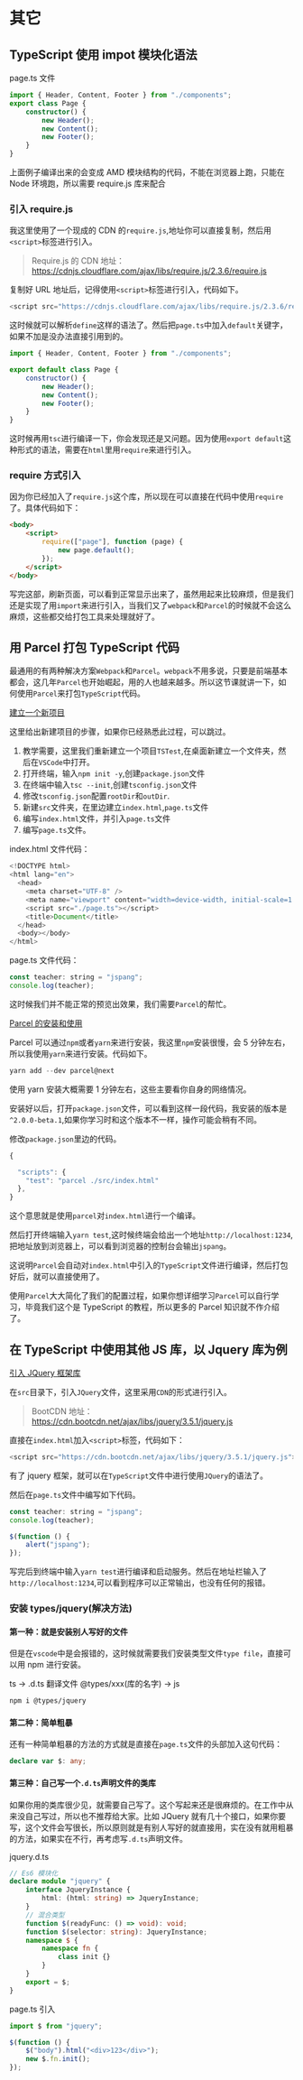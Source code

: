 # 其它

## TypeScript 使用 impot 模块化语法

page.ts 文件

```typescript
import { Header, Content, Footer } from "./components";
export class Page {
	constructor() {
		new Header();
		new Content();
		new Footer();
	}
}
```

上面例子编译出来的会变成 AMD 模块结构的代码，不能在浏览器上跑，只能在 Node 环境跑，所以需要 require.js 库来配合

### 引入 require.js

我这里使用了一个现成的 CDN 的`require.js`,地址你可以直接复制，然后用`<script>`标签进行引入。

> Require.js 的 CDN 地址： https://cdnjs.cloudflare.com/ajax/libs/require.js/2.3.6/require.js

复制好 URL 地址后，记得使用`<script>`标签进行引入，代码如下。

```js
<script src="https://cdnjs.cloudflare.com/ajax/libs/require.js/2.3.6/require.js"></script>
```

这时候就可以解析`define`这样的语法了。然后把`page.ts`中加入`default`关键字，如果不加是没办法直接引用到的。

```js
import { Header, Content, Footer } from "./components";

export default class Page {
	constructor() {
		new Header();
		new Content();
		new Footer();
	}
}
```

这时候再用`tsc`进行编译一下，你会发现还是又问题。因为使用`export default`这种形式的语法，需要在`html`里用`require`来进行引入。

### require 方式引入

因为你已经加入了`require.js`这个库，所以现在可以直接在代码中使用`require`了。具体代码如下：

```html
<body>
	<script>
		require(["page"], function (page) {
			new page.default();
		});
	</script>
</body>
```

写完这部，刷新页面，可以看到正常显示出来了，虽然用起来比较麻烦，但是我们还是实现了用`import`来进行引入，当我们又了`webpack`和`Parcel`的时候就不会这么麻烦，这些都交给打包工具来处理就好了。

## 用 Parcel 打包 TypeScript 代码

最通用的有两种解决方案`Webpack`和`Parcel`。`webpack`不用多说，只要是前端基本都会，这几年`Parcel`也开始崛起，用的人也越来越多。所以这节课就讲一下，如何使用`Parcel`来打包`TypeScript`代码。

[建立一个新项目](https://www.jspang.com/article/63#toc3104)

这里给出新建项目的步骤，如果你已经熟悉此过程，可以跳过。

1. 教学需要，这里我们重新建立一个项目`TSTest`,在桌面新建立一个文件夹，然后在`VSCode`中打开。
2. 打开终端，输入`npm init -y`,创建`package.json`文件
3. 在终端中输入`tsc --init`,创建`tsconfig.json`文件
4. 修改`tsconfig.json`配置`rootDir`和`outDir`.
5. 新建`src`文件夹，在里边建立`index.html`,`page.ts`文件
6. 编写`index.html`文件，并引入`page.ts`文件
7. 编写`page.ts`文件。

index.html 文件代码：

```js
<!DOCTYPE html>
<html lang="en">
  <head>
    <meta charset="UTF-8" />
    <meta name="viewport" content="width=device-width, initial-scale=1.0" />
    <script src="./page.ts"></script>
    <title>Document</title>
  </head>
  <body></body>
</html>
```

page.ts 文件代码：

```js
const teacher: string = "jspang";
console.log(teacher);
```

这时候我们并不能正常的预览出效果，我们需要`Parcel`的帮忙。

[Parcel 的安装和使用](https://www.jspang.com/article/63#toc3105)

Parcel 可以通过`npm`或者`yarn`来进行安装，我这里`npm`安装很慢，会 5 分钟左右，所以我使用`yarn`来进行安装。代码如下。

```js
yarn add --dev parcel@next
```

使用 yarn 安装大概需要 1 分钟左右，这些主要看你自身的网络情况。

安装好以后，打开`package.json`文件，可以看到这样一段代码，我安装的版本是`^2.0.0-beta.1`,如果你学习时和这个版本不一样，操作可能会稍有不同。

修改`package.json`里边的代码。

```js
{

  "scripts": {
    "test": "parcel ./src/index.html"
  },
}
```

这个意思就是使用`parcel`对`index.html`进行一个编译。

然后打开终端输入`yarn test`,这时候终端会给出一个地址`http://localhost:1234`,把地址放到浏览器上，可以看到浏览器的控制台会输出`jspang`。

这说明`Parcel`会自动对`index.html`中引入的`TypeScript`文件进行编译，然后打包好后，就可以直接使用了。

使用`Parcel`大大简化了我们的配置过程，如果你想详细学习`Parcel`可以自行学习，毕竟我们这个是 TypeScript 的教程，所以更多的 Parcel 知识就不作介绍了。

## 在 TypeScript 中使用其他 JS 库，以 Jquery 库为例

[引入 JQuery 框架库](https://www.jspang.com/article/63#toc3107)

在`src`目录下，引入`JQuery`文件，这里采用`CDN`的形式进行引入。

> BootCDN 地址： https://cdn.bootcdn.net/ajax/libs/jquery/3.5.1/jquery.js

直接在`index.html`加入`<script>`标签，代码如下：

```js
<script src="https://cdn.bootcdn.net/ajax/libs/jquery/3.5.1/jquery.js"></script>
```

有了 jquery 框架，就可以在`TypeScript`文件中进行使用`JQuery`的语法了。

然后在`page.ts`文件中编写如下代码。

```js
const teacher: string = "jspang";
console.log(teacher);

$(function () {
	alert("jspang");
});
```

写完后到终端中输入`yarn test`进行编译和启动服务。然后在地址栏输入了`http://localhost:1234`,可以看到程序可以正常输出，也没有任何的报错。

### 安装 types/jquery(解决方法)

#### 第一种：就是安装别人写好的文件

但是在`vscode`中是会报错的，这时候就需要我们安装类型文件`type file`，直接可以用 npm 进行安装。

ts -> .d.ts 翻译文件 @types/xxx(库的名字) -> js

```bash
npm i @types/jquery
```

#### 第二种：简单粗暴

还有一种简单粗暴的方法的方式就是直接在`page.ts`文件的头部加入这句代码：

```typescript
declare var $: any;
```

#### 第三种：自己写一个`.d.ts`声明文件的类库

如果你用的类库很少见，就需要自己写了。这个写起来还是很麻烦的。在工作中从来没自己写过，所以也不推荐给大家。比如 JQuery 就有几十个接口，如果你要写，这个文件会写很长，所以原则就是有别人写好的就直接用，实在没有就用粗暴的方法，如果实在不行，再考虑写`.d.ts`声明文件。

jquery.d.ts

```typescript
// Es6 模块化
declare module "jquery" {
	interface JqueryInstance {
		html: (html: string) => JqueryInstance;
	}
	// 混合类型
	function $(readyFunc: () => void): void;
	function $(selector: string): JqueryInstance;
	namespace $ {
		namespace fn {
			class init {}
		}
	}
	export = $;
}
```

page.ts 引入

```typescript
import $ from "jquery";

$(function () {
	$("body").html("<div>123</div>");
	new $.fn.init();
});
```
